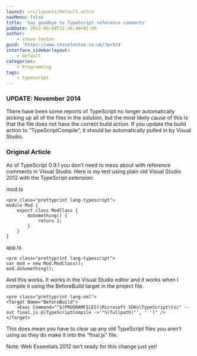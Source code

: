 ```yaml
---
layout: src/layouts/Default.astro
navMenu: false
title: 'Say goodbye to TypeScript reference comments'
pubDate: 2013-08-08T11:26:40+01:00
author:
    - steve-fenton
guid: 'https://www.stevefenton.co.uk/?p=524'
interface_sidebarlayout:
    - default
categories:
    - Programming
tags:
    - typescript
---
```


### UPDATE: November 2014

There have been some reports of TypeScript no longer automatically picking up all of the files in the solution, but the most likely cause of this is that the file does not have the correct build action. If you update the build action to “TypeScriptCompile”, it should be automatically pulled in by Visual Studio.

### Original Article

As of TypeScript 0.9.1 you don’t need to mess about with reference comments in Visual Studio. Here is my test using plain old Visual Studio 2012 with the TypeScript extension:

mod.ts

```
<pre class="prettyprint lang-typescript">
module Mod {
    export class ModClass {
        doSomething() {
            return 1;
        }
    }
}
```

app.ts

```
<pre class="prettyprint lang-typescript">
var mod = new Mod.ModClass();
mod.doSomething();
```

And this works. It works in the Visual Studio editor and it works when I compile it using the BeforeBuild target in the project file.

```
<pre class="prettyprint lang-xml">
<Target Name="BeforeBuild">
    <Exec Command=""$(PROGRAMFILES)\Microsoft SDKs\TypeScript\tsc" --out final.js @(TypeScriptCompile ->'"%(fullpath)"', ' ')" />
</Target>
```

This does mean you have to clear up any old TypeScript files you aren’t using as they do make it into the “final.js” file.

Note: Web Essentials 2012 isn’t ready for this change just yet!
